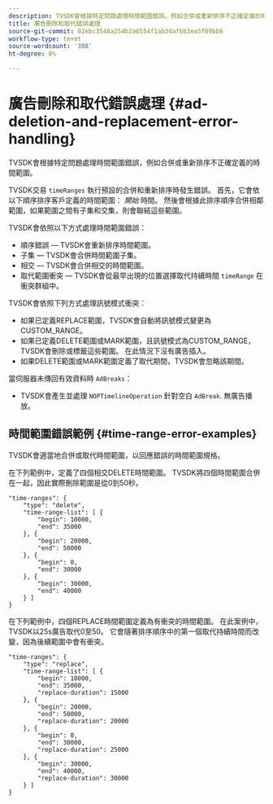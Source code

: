 ```yaml
---
description: TVSDK會根據特定問題處理時間範圍錯誤，例如合併或重新排序不正確定義的時間範圍。
title: 廣告刪除和取代錯誤處理
source-git-commit: 02ebc3548a254b2a6554f1ab34afbb3ea5f09bb8
workflow-type: tm+mt
source-wordcount: '308'
ht-degree: 0%

---
```


# 廣告刪除和取代錯誤處理 {#ad-deletion-and-replacement-error-handling}

TVSDK會根據特定問題處理時間範圍錯誤，例如合併或重新排序不正確定義的時間範圍。

TVSDK交易 `timeRanges` 執行預設的合併和重新排序時發生錯誤。 首先，它會依以下順序排序客戶定義的時間範圍： *開始* 時間。 然後會根據此排序順序合併相鄰範圍，如果範圍之間有子集和交集，則會聯結這些範圍。

TVSDK會依照以下方式處理時間範圍錯誤：

* 順序錯誤 — TVSDK會重新排序時間範圍。
* 子集 — TVSDK會合併時間範圍子集。
* 相交 — TVSDK會合併相交的時間範圍。
* 取代範圍衝突 — TVSDK會從最早出現的位置選擇取代持續時間 `timeRange` 在衝突群組中。

TVSDK會依照下列方式處理訊號模式衝突：

* 如果已定義REPLACE範圍，TVSDK會自動將訊號模式變更為CUSTOM_RANGE。
* 如果已定義DELETE範圍或MARK範圍，且訊號模式為CUSTOM_RANGE，TVSDK會刪除或標籤這些範圍。 在此情況下沒有廣告插入。
* 如果DELETE範圍或MARK範圍定義了取代期間，TVSDK會忽略該期間。

當伺服器未傳回有效資料時 `AdBreaks`：

* TVSDK會產生並處理 `NOPTimelineOperation` 針對空白 `AdBreak`. 無廣告播放。

## 時間範圍錯誤範例 {#time-range-error-examples}

TVSDK會適當地合併或取代時間範圍，以回應錯誤的時間範圍規格。

在下列範例中，定義了四個相交DELETE時間範圍。 TVSDK將四個時間範圍合併在一起，因此實際刪除範圍是從0到50秒。

```
"time-ranges": {
    "type": "delete",
    "time-range-list": [ {
        "begin": 10000,
        "end": 35000
    }, {
        "begin": 20000,
        "end": 50000
    }, {
        "begin": 0,
        "end": 30000
    }, {
        "begin": 30000,
        "end": 40000
    } ]
}
```

在下列範例中，四個REPLACE時間範圍定義為有衝突的時間範圍。 在此案例中，TVSDK以25s廣告取代0至50。 它會隨著排序順序中的第一個取代持續時間而改變，因為後續範圍中會有衝突。

```
"time-ranges": {
    "type": "replace",
    "time-range-list": [ {
        "begin": 10000,
        "end": 35000,
        "replace-duration": 15000
    }, {
        "begin": 20000,
        "end": 50000,
        "replace-duration": 20000
    }, {
        "begin": 0,
        "end": 30000,
        "replace-duration": 25000
    }, {
        "begin": 30000,
        "end": 40000,
        "replace-duration": 30000
    } ]
}
```
